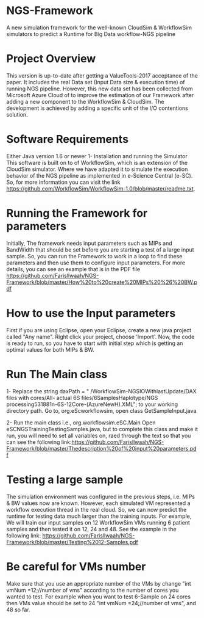# NGS-Framework
A new simulation framework for the well-known CloudSim & WorkflowSim simulators to predict a Runtime for Big Data workflow-NGS pipeline

# Project Overview
This version is up-to-date after getting a ValueTools-2017 acceptance of the paper. It includes the real Data set (Input Data size & execution time) of running NGS pipeline. However, this new data set has been collected from Microsoft Azure Cloud of to improve the estimation of our Framework after adding a new component to the WorkflowSim & CloudSim. The development is achieved by adding a specific unit of the I/O contentions solution.

# Software Requirements
Either Java version 1.6 or newer
1- Installation and running the Simulator
This software is built on to of WorkflowSim, which is an extension of the CloudSim simulator. Where we have adapted it to simulate the
execution behavior of the NGS pipeline as implemented in e-Science Central (e-SC). So, for more information you can visit the link
https://github.com/WorkflowSim/WorkflowSim-1.0/blob/master/readme.txt.

# Running the Framework for parameters
Initially, The framework needs input parameters such as MIPs and BandWidth that should be set before you are starting a test of a large
input sample. So, you can run the Framework to work in a loop to find these parameters and then use them to configure input parameters.
For more details, you can see an example that is in the PDF file
https://github.com/Farisllwaah/NGS-Framework/blob/master/How%20to%20create%20MIPs%20%26%20BW.pdf

# How to use the Input parameters
First if you are using Eclipse, open your Eclipse, create a new java project called "Any name". Right click your project, choose
'Import'. Now, the code is ready to run, so you have to start with initial step which is getting an optimal values for both MIPs & BW.

# Run The Main class
1- Replace the string daxPath = " /WorkflowSim-NGSIOWithlastUpdate/DAX files with cores/All- actual 6S files/6SamplesHaplotype/NGS 
processing531881n-6S-12Core-(AzureNewH).XML"; to your working directory path. Go to, org.eScworkflowsim, open class GetSampleInput.java

2- Run the main class i.e., org.workflowsim.eSC.Main Open eSCNGSTrainingTestingSamples.java, but to complete this class and make it run,
you will need to set all variables on, raed through the text so that you can see the following 
link:https://github.com/Farisllwaah/NGS-Framework/blob/master/Thedescription%20of%20input%20parameters.pdf

# Testing a large sample
The simulation environment was configured in the previous steps, i.e. MIPs & BW values now are known. However, each simulated VM 
represented a workflow execution thread in the real cloud. So, we can now predict the runtime for testing data much larger than the 
training inputs. For example, We will train our input samples on 12 WorkflowSim VMs running 6 patient samples and then tested it on 12, 
24 and 48. See the example in the following link: https://github.com/Farisllwaah/NGS-Framework/blob/master/Testing%2012-Samples.pdf

# Be careful for VMs number
Make sure that you use an appropriate number of the VMs by change "int vmNum =12;//number of vms" according to the number of cores you 
wanted to test. For example when you want to test 6-Sample on 24 cores then VMs value should be set to 24 "int vmNum =24;//number of 
vms", and 48 so far.


